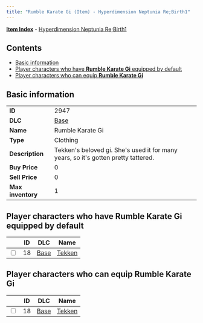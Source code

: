 ```yaml
---
title: "Rumble Karate Gi (Item) - Hyperdimension Neptunia Re;Birth1"
---
```


[**Item Index**](/neptunia/rb1/item/index.html) - [Hyperdimension Neptunia Re;Birth1](/neptunia/rb1)

## Contents

- [Basic information](#basic-information)
- [Player characters who have **Rumble Karate Gi** equipped by default](#player-characters-who-have-rumble-karate-gi-equipped-by-default)
- [Player characters who can equip **Rumble Karate Gi**](#player-characters-who-can-equip-rumble-karate-gi)

## Basic information

|   |   |
| -- | -- |
| **ID** | 2947 |
| **DLC** | [Base](/neptunia/rb1/dlc/1-base.html) |
| **Name** | Rumble Karate Gi |
| **Type** | Clothing |
| **Description** | Tekken's beloved gi. She's used it for many years, so it's gotten pretty tattered. |
| **Buy Price** | 0 |
| **Sell Price** | 0 |
| **Max inventory** | 1 |

## Player characters who have **Rumble Karate Gi** equipped by default

|    | ID | DLC | Name |
| -- | -- | --- | ---- |
| <input type="checkbox" id="rb1-player-1-18" class="trackbox" /> | 18 | [Base](/neptunia/rb1/dlc/1-base.html) | [Tekken](/neptunia/rb1/player/1-18-tekken.html) |

## Player characters who can equip **Rumble Karate Gi**

|    | ID | DLC | Name |
| -- | -- | --- | ---- |
| <input type="checkbox" id="rb1-player-1-18" class="trackbox" /> | 18 | [Base](/neptunia/rb1/dlc/1-base.html) | [Tekken](/neptunia/rb1/player/1-18-tekken.html) |